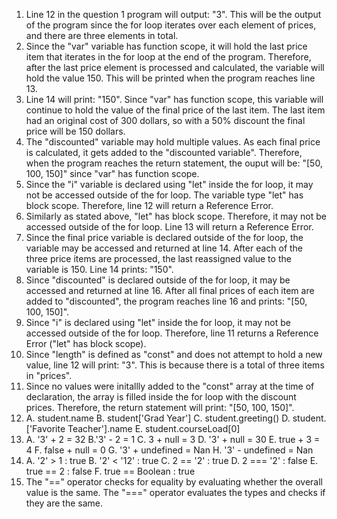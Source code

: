1. Line 12 in the question 1 program will output: "3". This will be the output of the program since the for loop iterates over each element of prices, and there are three elements in total.
2. Since the "var" variable has function scope, it will hold the last price item that iterates in the for loop at the end of the program. Therefore, after the last price element is processed and calculated, the variable will hold the value 150. This will be printed when the program reaches line 13.
3. Line 14 will print: "150". Since "var" has function scope, this variable will continue to hold the value of the final price of the last item. The last item had an original cost of 300 dollars, so with a 50% discount the final price will be 150 dollars.
4. The "discounted" variable may hold multiple values. As each final price is calculated, it gets added to the "discounted variable". Therefore, when the program reaches the return statement, the ouput will be: "[50, 100, 150]" since "var" has function scope.
5. Since the "i" variable is declared using "let" inside the for loop, it may not be accessed outside of the for loop. The variable type "let" has block scope. Therefore, line 12 will return a Reference Error.
6. Similarly as stated above, "let" has block scope. Therefore, it may not be accessed outside of the for loop. Line 13 will return a Reference Error.
7. Since the final price variable is declared outside of the for loop, the variable may be accessed and returned at line 14. After each of the three price items are processed, the last reassigned value to the variable is 150. Line 14 prints: "150".
8. Since "discounted" is declared outside of the for loop, it may be accessed and returned at line 16. After all final prices of each item are added to "discounted", the program reaches line 16 and prints: "[50, 100, 150]".
9. Since "i" is declared using "let" inside the for loop, it may not be accessed outside of the for loop. Therefore, line 11 returns a Reference Error ("let" has block scope). 
10. Since "length" is defined as "const" and does not attempt to hold a new value, line 12 will print: "3". This is because there is a total of three items in "prices".
11. Since no values were initallly added to the "const" array at the time of declaration, the array is filled inside the for loop with the discount prices. Therefore, the return statement will print: "[50, 100, 150]".
12. A. student.name
    B. student['Grad Year']
    C. student.greeting()
    D. student.['Favorite Teacher'].name
    E. student.courseLoad[0]
13. A. '3' + 2 = 32
    B.'3' - 2 = 1
    C. 3 + null = 3
    D. '3' + null = 30
    E. true + 3 = 4
    F. false + null = 0
    G. '3' + undefined = Nan
    H. '3' - undefined = Nan
14. A. '2' > 1 : true
    B. '2' < '12' : true
    C. 2 == '2' : true
    D. 2 === '2' : false
    E. true == 2 : false
    F. true == Boolean : true
15. The "==" operator checks for equality by evaluating whether the overall value is the same. The "===" operator evaluates the types and checks if they are the same.

